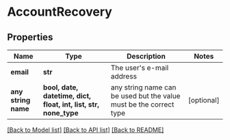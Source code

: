 # AccountRecovery


## Properties
Name | Type | Description | Notes
------------ | ------------- | ------------- | -------------
**email** | **str** | The user&#39;s e-mail address | 
**any string name** | **bool, date, datetime, dict, float, int, list, str, none_type** | any string name can be used but the value must be the correct type | [optional]

[[Back to Model list]](../README.md#documentation-for-models) [[Back to API list]](../README.md#documentation-for-api-endpoints) [[Back to README]](../README.md)


